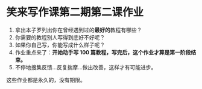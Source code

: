 # 笑来写作课第二期第二课作业

1. 拿出本子罗列出你在曾经遇到过的**最好的**教程有哪些？
2. 你需要的教程别人写得到底好不好呢？
3. 如果你自己写，你能写成什么样子呢？
4. 作业重点来了：**开始动手写 100 篇教程，写完后，这个作业才算是第一阶段结束。**
5. 不停地搜集反馈...反复揣摩...做出改善，这样才有可能进步。

这些作业都是永久的，没有期限。